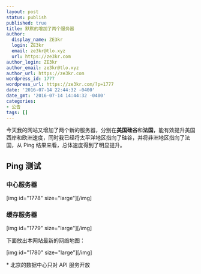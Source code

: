 ```yaml
---
layout: post
status: publish
published: true
title: 默默的增加了两个服务器
author:
  display_name: ZE3kr
  login: ZE3kr
  email: ze3kr@tlo.xyz
  url: https://ze3kr.com
author_login: ZE3kr
author_email: ze3kr@tlo.xyz
author_url: https://ze3kr.com
wordpress_id: 1777
wordpress_url: https://ze3kr.com/?p=1777
date: '2016-07-14 22:44:32 -0400'
date_gmt: '2016-07-14 14:44:32 -0400'
categories:
- 公告
tags: []
---
```

<p>今天我的网站又增加了两个新的服务器，分别在<strong>美国硅谷</strong>和<strong>法国</strong>，能有效提升美国西岸和欧洲速度，同时我已经将太平洋地区指向了硅谷，并将非洲地区指向了法国，从 Ping 结果来看，总体速度得到了明显提升。</p>
<p><!--more--></p>
<h2>Ping 测试</h2>
<h3>中心服务器</h3>
<p>[img id="1778" size="large"][/img]</p>
<h3>缓存服务器</h3>
<p>[img id="1779" size="large"][/img]</p>
<p>下面放出本网站最新的网络地图：</p>
<p>[img id="1780" size="large"][/img]</p>
<p>* 北京的数据中心只对 API 服务开放</p>
